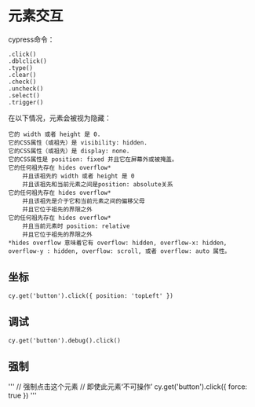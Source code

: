 # 元素交互

cypress命令：
```
.click()
.dblclick()
.type()
.clear()
.check()
.uncheck()
.select()
.trigger()
```
在以下情况，元素会被视为隐藏：
```
它的 width 或者 height 是 0.
它的CSS属性（或祖先）是 visibility: hidden.
它的CSS属性（或祖先）是 display: none.
它的CSS属性是 position: fixed 并且它在屏幕外或被掩盖。
它的任何祖先存在 hides overflow*
    并且该祖先的 width 或者 height 是 0
    并且该祖先和当前元素之间是position: absolute关系
它的任何祖先存在 hides overflow*
    并且该祖先是介于它和当前元素之间的偏移父母
    并且它位于祖先的界限之外
它的任何祖先存在 hides overflow*
    并且当前元素时 position: relative
    并且它位于祖先的界限之外
*hides overflow 意味着它有 overflow: hidden, overflow-x: hidden, overflow-y : hidden, overflow: scroll, 或者 overflow: auto 属性。
```

## 坐标

```
cy.get('button').click({ position: 'topLeft' })
```

## 调试

```
cy.get('button').debug().click()
```

## 强制
'''
// 强制点击这个元素
// 即使此元素‘不可操作’
cy.get('button').click({ force: true })
'''

